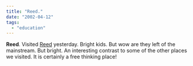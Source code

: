 ```yaml
---
title: "Reed."
date: "2002-04-12"
tags: 
  - "education"
---
```


**Reed**. Visited [Reed](http://www.reed.edu) yesterday. Bright kids. But wow are they left of the mainstream. But bright. An interesting contrast to some of the other places we visited. It is certainly a free thinking place!
